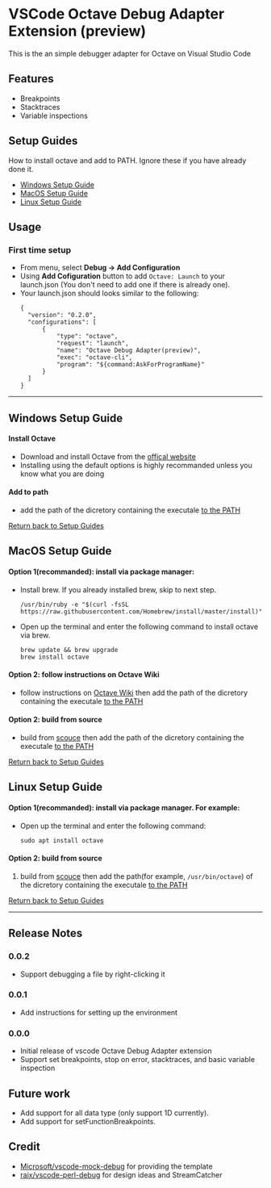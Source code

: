 # VSCode Octave Debug Adapter Extension (preview)

This is the an simple debugger adapter for Octave on Visual Studio Code

## Features

* Breakpoints
* Stacktraces
* Variable inspections

## Setup Guides
How to install octave and add to PATH. Ignore these if you have already done it.
* [Windows Setup Guide](#windows-setup-guide)
* [MacOS Setup Guide](#macos-setup-guide)
* [Linux Setup Guide](#linux-setup-guide)

## Usage

### First time setup
* From menu, select **Debug -> Add Configuration**
* Using **Add Cofiguration** button to add `Octave: Launch` to your launch.json (You don't need to add one if there is already one).
* Your launch.json should looks similar to the following:
  ```
  {
    "version": "0.2.0",
    "configurations": [
        {
            "type": "octave",
            "request": "launch",
            "name": "Octave Debug Adapter(preview)",
            "exec": "octave-cli",
            "program": "${command:AskForProgramName}"
        }
    ]
  }
  ```


---

## Windows Setup Guide

#### Install Octave

* Download and install Octave from the [offical website](https://www.gnu.org/software/octave/download.html)
* Installing using the default options is highly recommanded unless you know what you are doing

#### Add to path

* add the path of the dicretory containing the executale [to the PATH](https://stackoverflow.com/a/44272417/6438359)

[Return back to Setup Guides](#setup-guides)


## MacOS Setup Guide

#### Option 1(recommanded): install via package manager:

* Install brew. If you already installed brew, skip to next step.
    ```
    /usr/bin/ruby -e "$(curl -fsSL https://raw.githubusercontent.com/Homebrew/install/master/install)"
    ```

* Open up the terminal and enter the following command to install octave via brew.
    ```
    brew update && brew upgrade
    brew install octave
    ```

#### Option 2: follow instructions on Octave Wiki 
* follow instructions on [Octave Wiki](https://wiki.octave.org/Octave_for_macOS) then add the path of the dicretory containing the executale [to the PATH](https://stackoverflow.com/a/22465399/6438359)

#### Option 2: build from source
* build from [scouce](https://www.gnu.org/software/octave/download.html) then add the path of the dicretory containing the executale [to the PATH](https://stackoverflow.com/a/22465399/6438359)

[Return back to Setup Guides](#setup-guides)


## Linux Setup Guide

#### Option 1(recommanded): install via package manager. For example:

* Open up the terminal and enter the following command:
  ```
  sudo apt install octave
  ```

#### Option 2: build from source
1. build from [scouce](https://www.gnu.org/software/octave/download.html) then add the path(for example, `/usr/bin/octave`) of the dicretory containing the executale [to the PATH](https://stackoverflow.com/a/14638025/6438359)

[Return back to Setup Guides](#setup-guides)

---


## Release Notes

### 0.0.2

* Support debugging a file by right-clicking it

### 0.0.1

* Add instructions for setting up the environment

### 0.0.0

* Initial release of vscode Octave Debug Adapter extension
* Support set breakpoints, stop on error, stacktraces, and basic variable inspection

## Future work

* Add support for all data type (only support 1D currently).
* Add support for setFunctionBreakpoints.

## Credit

* [Microsoft/vscode-mock-debug](https://github.com/Microsoft/vscode-mock-debug) for providing the template
* [raix/vscode-perl-debug](https://github.com/raix/vscode-perl-debug) for design ideas and StreamCatcher
